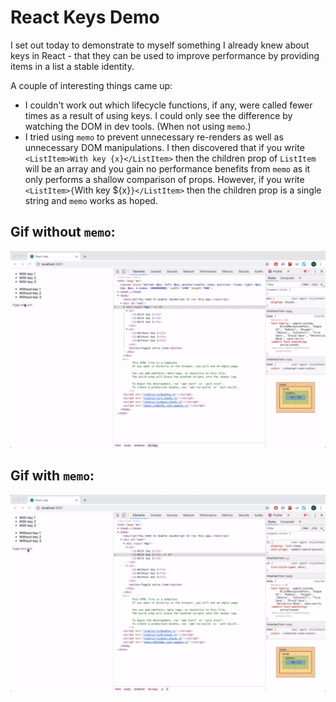 # React Keys Demo

I set out today to demonstrate to myself something I already knew about keys in React - that they can be used to improve performance by providing items in a list a stable identity.

A couple of interesting things came up:
- I couldn't work out which lifecycle functions, if any, were called fewer times as a result of using keys. I could only see the difference by watching the DOM in dev tools. (When not using `memo`.)
- I tried using `memo` to prevent unnecessary re-renders as well as unnecessary DOM manipulations. I then discovered that if you write `<ListItem>With key {x}</ListItem>` then the children prop of `ListItem` will be an array and you gain no performance benefits from `memo` as it only performs a shallow comparison of props. However, if you write `<ListItem>{`With key ${x}`}</ListItem>` then the children prop is a single string and `memo` works as hoped.

## Gif without `memo`:

![Gif of demo](https://raw.githubusercontent.com/bethallchurch/react-keys-demo/master/keys-demo.gif)

## Gif with `memo`:
![Gif of demo](https://raw.githubusercontent.com/bethallchurch/react-keys-demo/master/keys-demo-memo.gif)
